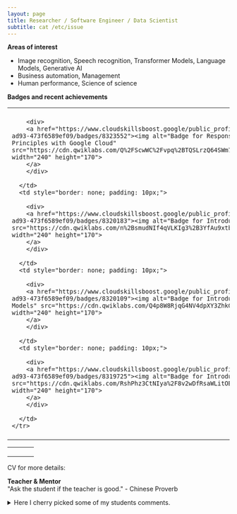 ```yaml
---
layout: page
title: Researcher / Software Engineer / Data Scientist
subtitle: cat /etc/issue
---
```


**Areas of interest**  
- Image recognition, Speech recognition, Transformer Models, Language Models, Generative AI  
- Business automation, Management  
- Human performance, Science of science  

**Badges and recent achievements**  
<table style="border-collapse: collapse;">
    <tr>
      <td style="border: none; padding: 10px;">

        <div>
        <a href="https://www.cloudskillsboost.google/public_profiles/0079760a-1cca-494d-ad93-473f6589ef09/badges/8323552"><img alt="Badge for Responsible AI: Applying AI Principles with Google Cloud" src="https://cdn.qwiklabs.com/Q%2FScwWC%2Fvpq%2BTQSLrzQ64SWm7j69wpa%2FVQL9ZZ8yYY0%3D" width="240" height="170">
        </a>
        </div>
        
      </td>
      <td style="border: none; padding: 10px;">
      
        <div>
        <a href="https://www.cloudskillsboost.google/public_profiles/0079760a-1cca-494d-ad93-473f6589ef09/badges/8320183"><img alt="Badge for Introduction to Responsible AI" src="https://cdn.qwiklabs.com/n%2BsmudNIf4qVLKIg3%2B3YfAu9xtbdV4awLlI2dXdfmUA%3D" width="240" height="170">
        </a>
        </div>

      </td>
      <td style="border: none; padding: 10px;">
      
        <div>
        <a href="https://www.cloudskillsboost.google/public_profiles/0079760a-1cca-494d-ad93-473f6589ef09/badges/8320109"><img alt="Badge for Introduction to Large Language Models" src="https://cdn.qwiklabs.com/Q4p8W8RjqG4NV4dpXY3ZhkGNnew12IqoiexKVvOtCQw%3D" width="240" height="170">
        </a>
        </div>
        
      </td>
      <td style="border: none; padding: 10px;">  
      
        <div>
        <a href="https://www.cloudskillsboost.google/public_profiles/0079760a-1cca-494d-ad93-473f6589ef09/badges/8319725"><img alt="Badge for Introduction to Generative AI" src="https://cdn.qwiklabs.com/RshPhz3CtNIya%2F8v2wDfRsaWLitOB3yRV73Oqq1iAtQ%3D" width="240" height="170">
        </a>
        </div>

      </td>
    </tr>
</table> 
<table style="border-collapse: collapse;">
    <tr>
      <td style="border: none; padding: 10px;">
        <div data-iframe-width="270" data-iframe-height="270" data-share-badge-id="45b3629d-b916-4d3d-91d1-573785b8647f" data-share-badge-host="https://www.credly.com"></div><script type="text/javascript" async src="//cdn.credly.com/assets/utilities/embed.js"></script>
      </td>
      <td style="border: none; padding: 10px;">
        <div data-iframe-width="270" data-iframe-height="270" data-share-badge-id="f102cb06-19a4-4cd9-9aaa-387803d50991" data-share-badge-host="https://www.credly.com"></div><script type="text/javascript" async src="//cdn.credly.com/assets/utilities/embed.js"></script>
      </td>
      <td style="border: none; padding: 10px;">
        <div data-iframe-width="270" data-iframe-height="270" data-share-badge-id="aeca2e16-b02d-4149-9fa9-4f33e52a56dd" data-share-badge-host="https://www.credly.com"></div><script type="text/javascript" async src="//cdn.credly.com/assets/utilities/embed.js"></script>
      </td>
    </tr>
</table>  


CV for more details:
<object data="{{ site.url }}{{ site.baseurl }}/docs/VitaliiZhukov_CV_SE.pdf#toolbar=0&navpanes=0&scrollbar=0" width="1000" height="1050" type="application/pdf"></object>  





**Teacher & Mentor**  
"Ask the student if the teacher is good." - Chinese Proverb  
<details> 
  <summary>Here I cherry picked some of my students comments. </summary>
>- 'Great work by Vitalii!!'  
>- 'TA hours of Vitali are excellent.'  
>- 'Great help from Vitalii for homework.'  
>- 'For the practical session, you can always reach out to Vitalii, he is always ready to guide you in the right direction.'  
>- 'The best thing is Vitalii was replying on Teams on Sunday also, but it might be possible he is not available.'  
>- 'TAs:  Vitalii and Shaila, are the best at their level.'  
>- 'I think both professor and Vitalii did a great job on the topic!'  
>- 'Like the material being covered, the real world data analysis project, and practical help being provided by Vitali!'  
>- 'Vitalii is very helpful and overall the team is very friendly and accomodating.'  
>- 'Thank you professor, Vitalii and Fettah for this amazing semester.'  
>- 'The Professor, Vitalii, and Kiran helped us a lot, and I'm very thankful for them, I liked this class so much that I recommend it to some friends.'

...  and my favourite
>- 'Thank you so much for your reference. I attended the interview and I got the job offer 🙂 Thank you again for your help and support.'  
  
...  

All student comments may be found at the corresponding classes web pages.  
Please check it out before enrolling my classes :)  

</details>
